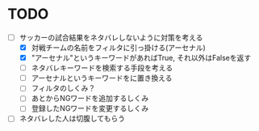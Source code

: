 TODO
==============
- [ ] サッカーの試合結果をネタバレしないように対策を考える
    - [x] 対戦チームの名前をフィルタに引っ掛ける(アーセナル)
    - [x] "アーセナル"というキーワードがあればTrue, それ以外はFalseを返す
    - [ ] ネタバレキーワードを検索する手段を考える 
    - [ ] アーセナルというキーワードを<censored>に置き換える
    - [ ] フィルタのしくみ？
    - [ ] あとからNGワードを追加するしくみ
    - [ ] 登録したNGワードを変更するしくみ

- [ ] ネタバレした人は切腹してもらう  